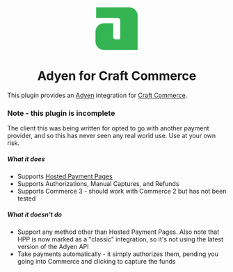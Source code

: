 <p align="center"><img src="./src/icon.svg" width="100" height="100" alt="Adyen for Craft Commerce icon"></p>

<h1 align="center">Adyen for Craft Commerce</h1>

This plugin provides an [Adyen](https://www.adyen.com/) integration for [Craft Commerce](https://craftcms.com/commerce).

<h3>Note - this plugin is incomplete</h3>

<p>The client this was being written for opted to go with another payment provider, and so this has never seen any real 
world use. Use at your own risk.</p>

<h5>What it does</h5>
<ul>
   <li>Supports <a href="https://docs.adyen.com/checkout/classic-integrations/hosted-payment-pages">Hosted Payment Pages</a></li>
   <li>Supports Authorizations, Manual Captures, and Refunds</li>
   <li>Supports Commerce 3 - should work with Commerce 2 but has not been tested</li>
</ul>

<h5>What it <b>doesn't</b> do</h5>
<ul>
    <li>Support any method other than Hosted Payment Pages. Also note that HPP is now marked as a "classic" integration, 
    so it's not using the latest version of the Adyen API</li>
    <li>Take payments automatically - it simply authorizes them, pending you going into Commerce and clicking to
    capture the funds</li>
</ul>
